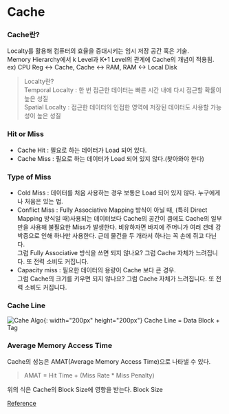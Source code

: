 # Cache
### Cache란?
Localty를 활용해 컴퓨터의 효율을 증대시키는 임시 저장 공간 혹은 기술.  
Memory Hierarchy에서 k Level과 K+1 Level의 관계에 Cache의 개념이 적용됨.  ex) CPU Reg <-> Cache, Cache <-> RAM, RAM <-> Local Disk
  
> Localty란?  
> Temporal Localty : 한 번 접근한 데이터는 빠른 시간 내에 다시 접근할 확률이 높은 성질  
> Spatial Localty : 접근한 데이터의 인접한 영역에 저장된 데이터도 사용할 가능성이 높은 성질

### Hit or Miss
- Cache Hit : 필요로 하는 데이터가 Load 되어 있다.
- Cache Miss : 필요로 하는 데이터가 Load 되어 있지 않다.(찾아와야 한다)

### Type of Miss
- Cold Miss : 데이터를 처음 사용하는 경우 보통은 Load 되어 있지 않다. 누구에게나 처음은 있는 법.
- Conflict Miss : Fully Associative Mapping 방식이 아닐 때, (특히 Direct Mapping 방식일 때)사용되는 데이터보다 Cache의 공간이 큼에도 Cache의 일부만을 사용해 불필요한 Miss가 발생한다. 비유하자면 바지에 주머니가 여러 갠데 강박증으로 인해 하나만 사용한다. 근데 물건을 두 개라서 하나는 꼭 손에 쥐고 다닌다.   
그럼 Fully Associative 방식을 쓰면 되지 않나요? 그럼 Cache 자체가 느려집니다. 또 전력 소비도 커집니다.
- Capacity miss : 필요한 데이터의 용량이 Cache 보다 큰 경우.  
그럼 Cache의 크기를 키우면 되지 않나요? 그럼 Cache 자체가 느려집니다. 또 전력 소비도 커집니다.

### Cache Line
![Cahe Algo](https://ocw.mit.edu/courses/electrical-engineering-and-computer-science/6-004-computation-structures-spring-2017/c14/c14s1/Slide25.png){: width="200px" height="200px"}
Cache Line = Data Block + Tag  

### Average Memory Access Time
Cache의 성능은 AMAT(Average Memory Access Time)으로 나타낼 수 있다.  
> AMAT = Hit Time + (Miss Rate * Miss Penalty)  

위의 식은 Cache의 Block Size에 영향을 받는다.
Block Size

[Reference](https://ocw.mit.edu/courses/electrical-engineering-and-computer-science/6-004-computation-structures-spring-2017/c14/c14s1/)

